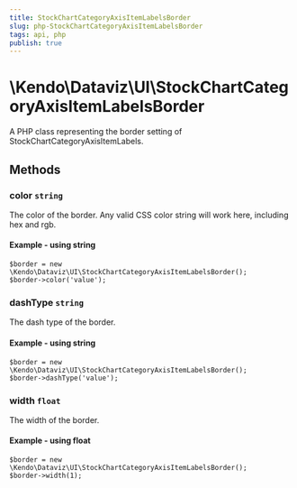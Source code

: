 ```yaml
---
title: StockChartCategoryAxisItemLabelsBorder
slug: php-StockChartCategoryAxisItemLabelsBorder
tags: api, php
publish: true
---
```


# \Kendo\Dataviz\UI\StockChartCategoryAxisItemLabelsBorder

A PHP class representing the border setting of StockChartCategoryAxisItemLabels.


## Methods

### color `string`

The color of the border. Any valid CSS color string will work here, including hex and rgb.


#### Example - using string
    $border = new \Kendo\Dataviz\UI\StockChartCategoryAxisItemLabelsBorder();
    $border->color('value');

### dashType `string`

The dash type of the border.


#### Example - using string
    $border = new \Kendo\Dataviz\UI\StockChartCategoryAxisItemLabelsBorder();
    $border->dashType('value');

### width `float`

The width of the border.


#### Example - using float
    $border = new \Kendo\Dataviz\UI\StockChartCategoryAxisItemLabelsBorder();
    $border->width(1);

